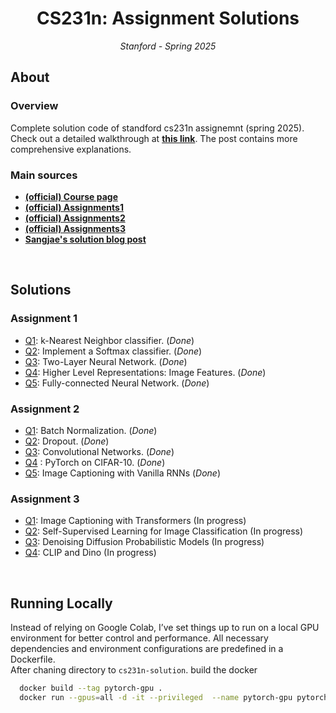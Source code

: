 <h1 align="center">CS231n: Assignment Solutions</h1>
<p align="center"><i>Stanford - Spring 2025</i></p>

## About
### Overview
Complete solution code of standford cs231n assignemnt (spring 2025).
Check out a detailed walkthrough at **[this link](https://sangjae4309.github.io/projects/cs231n.html)**. The post contains more comprehensive explanations.

### Main sources 
* [**(official) Course page**](http://cs231n.stanford.edu/index.html)
* [**(official) Assignments1**](https://cs231n.github.io/assignments2025/assignment1/)
* [**(official) Assignments2**](https://cs231n.github.io/assignments2025/assignment1/)
* [**(official) Assignments3**](https://cs231n.github.io/assignments2025/assignment1/)
* [**Sangjae's solution blog post**](https://sangjae4309.github.io/projects/cs231n.html)

<br>

## Solutions
### Assignment 1
* [Q1](assignment1/knn.ipynb): k-Nearest Neighbor classifier. (_Done_)
* [Q2](assignment1/softmax.ipynb): Implement a Softmax classifier. (_Done_)
* [Q3](assignment1/two_layer_net.ipynb): Two-Layer Neural Network. (_Done_)
* [Q4](assignment1/features.ipynb): Higher Level Representations: Image Features. (_Done_)
* [Q5](assignment1/FullyConnectedNets.ipynb): Fully-connected Neural Network. (_Done_)

### Assignment 2
* [Q1](assignment2/BatchNormalization.ipynb): Batch Normalization. (_Done_)
* [Q2](assignment2/Dropout.ipynb): Dropout. (_Done_)
* [Q3](assignment2/ConvolutionalNetworks.ipynb): Convolutional Networks. (_Done_)
* [Q4](assignment2/PyTorch.ipynb) : PyTorch on CIFAR-10. (_Done_)
* [Q5](assignment2/RNN_Captioning_pytorch.ipynb): Image Captioning with Vanilla RNNs (_Done_)

### Assignment 3
* [Q1](assignment3/Transformer_Captioning.ipynb): Image Captioning with Transformers (In progress)
* [Q2](assignment3/Self_Supervised_Learning.ipynb): Self-Supervised Learning for Image Classification (In progress)
* [Q3](assignment3/DDPM.ipynb): Denoising Diffusion Probabilistic Models (In progress)
* [Q4](assignment3/CLIP_DINO.ipynb): CLIP and Dino (In progress)

<br>

## Running Locally

Instead of relying on Google Colab, I’ve set things up to run on a local GPU environment for better control and performance. All necessary dependencies and environment configurations are predefined in a Dockerfile.
<br>
After chaning directory to `cs231n-solution`. build the docker
```bash
  docker build --tag pytorch-gpu .
  docker run --gpus=all -d -it --privileged  --name pytorch-gpu pytorch-gpu
```
